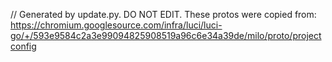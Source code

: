 // Generated by update.py. DO NOT EDIT.
These protos were copied from:
https://chromium.googlesource.com/infra/luci/luci-go/+/593e9584c2a3e99094825908519a96c6e34a39de/milo/proto/projectconfig
